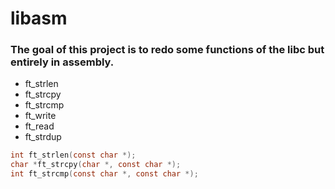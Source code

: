 # libasm
### The goal of this project is to redo some functions of the libc but entirely in assembly.
 - ft_strlen
 - ft_strcpy
 - ft_strcmp
 - ft_write
 - ft_read
 - ft_strdup
```c
int ft_strlen(const char *);
char *ft_strcpy(char *, const char *);
int ft_strcmp(const char *, const char *);
```
